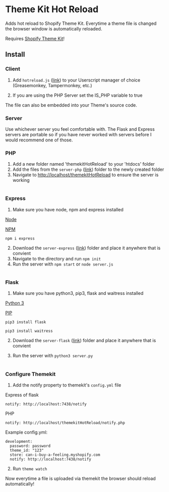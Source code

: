 # Theme Kit Hot Reload

Adds hot reload to Shopify Theme Kit. Everytime a theme file is changed the browser window is automatically reloaded.

Requires [Shopify Theme Kit](https://shopify.dev/themes/tools/theme-kit/)!

## Install

### Client

1. Add `hotreload.js` ([link](https://github.com/benfaerber/themekitHotReload/blob/main/client/hotreload.js)) to your Userscript manager of choice (Greasemonkey, Tampermonkey, etc.)

2. If you are using the PHP Server set the IS_PHP variable to true

The file can also be embedded into your Theme's source code.

### Server

Use whichever server you feel comfortable with. The Flask and Express servers are portable so if you have never worked with servers before I would recommend one of those.

### PHP

1. Add a new folder named 'themekitHotReload' to your 'htdocs' folder
2. Add the files from the `server-php` ([link](https://github.com/benfaerber/themekitHotReload/tree/main/server-php)) folder to the newly created folder
3. Navigate to [http://localhost/themekitHotReload](http://localhost/themekitHotReload) to ensure the server is working

#

### Express

1. Make sure you have node, npm and express installed

[Node](https://nodejs.org/en/)

[NPM](https://www.npmjs.com/)

`npm i express`

2. Download the `server-express` ([link](https://github.com/benfaerber/themekitHotReload/tree/main/server-express)) folder and place it anywhere that is convient
3. Navigate to the directory and run `npm init`
4. Run the server with `npm start` or `node server.js`

#

### Flask

1. Make sure you have python3, pip3, flask and waitress installed

[Python 3](https://www.python.org/)

[PIP](https://pip.pypa.io/en/stable/installing/)

`pip3 install flask`

`pip3 install waitress`

2. Download the `server-flask` ([link](https://github.com/benfaerber/themekitHotReload/tree/main/server-flask)) folder and place it anywhere that is convient

3. Run the server with `python3 server.py`

#

### Configure Themekit

1. Add the notify property to themekit's `config.yml` file

<p class="codeblock-label">Express of flask</p>

`notify: http://localhost:7438/notify`

<p class="codeblock-label">PHP</p>

`notify: http://localhost/themekitHotReload/notify.php`

<p class="codeblock-label">Example config.yml:</p>

```
development:
  password: password
  theme_id: "123"
  store: can-i-buy-a-feeling.myshopify.com
  notify: http://localhost:7438/notify
```

2. Run `theme watch`

Now everytime a file is uploaded via themekit the browser should reload automatically!
